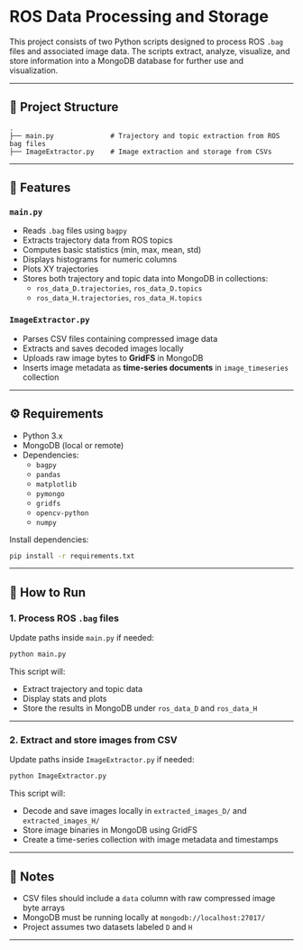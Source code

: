 # ROS Data Processing and Storage

This project consists of two Python scripts designed to process ROS `.bag` files and associated image data. The scripts extract, analyze, visualize, and store information into a MongoDB database for further use and visualization.

---

## 📂 Project Structure

```
.
├── main.py              # Trajectory and topic extraction from ROS bag files
├── ImageExtractor.py    # Image extraction and storage from CSVs
```

---

## 🔧 Features

### `main.py`
- Reads `.bag` files using `bagpy`
- Extracts trajectory data from ROS topics
- Computes basic statistics (min, max, mean, std)
- Displays histograms for numeric columns
- Plots XY trajectories
- Stores both trajectory and topic data into MongoDB in collections:
  - `ros_data_D.trajectories`, `ros_data_D.topics`
  - `ros_data_H.trajectories`, `ros_data_H.topics`

### `ImageExtractor.py`
- Parses CSV files containing compressed image data
- Extracts and saves decoded images locally
- Uploads raw image bytes to **GridFS** in MongoDB
- Inserts image metadata as **time-series documents** in `image_timeseries` collection

---

## ⚙️ Requirements

- Python 3.x
- MongoDB (local or remote)
- Dependencies:
  - `bagpy`
  - `pandas`
  - `matplotlib`
  - `pymongo`
  - `gridfs`
  - `opencv-python`
  - `numpy`

Install dependencies:
```bash
pip install -r requirements.txt
```

---

## 🚀 How to Run

### 1. Process ROS `.bag` files

Update paths inside `main.py` if needed:

```bash
python main.py
```

This script will:
- Extract trajectory and topic data
- Display stats and plots
- Store the results in MongoDB under `ros_data_D` and `ros_data_H`

---

### 2. Extract and store images from CSV

Update paths inside `ImageExtractor.py` if needed:

```bash
python ImageExtractor.py
```

This script will:
- Decode and save images locally in `extracted_images_D/` and `extracted_images_H/`
- Store image binaries in MongoDB using GridFS
- Create a time-series collection with image metadata and timestamps

---

## 🧠 Notes

- CSV files should include a `data` column with raw compressed image byte arrays
- MongoDB must be running locally at `mongodb://localhost:27017/`
- Project assumes two datasets labeled `D` and `H`

---
